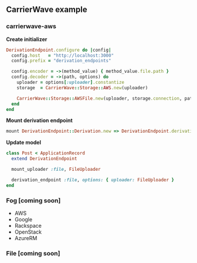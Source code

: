 ## CarrierWave example

### carrierwave-aws

**Create initializer**

```ruby
DerivationEndpoint.configure do |config|
  config.host   = "http://localhost:3000"
  config.prefix = "derivation_endpoints"

  config.encoder = ->(method_value) { method_value.file.path }
  config.decoder = ->(path, options) do
    uploader = options[:uploader].constantize
    storage  = CarrierWave::Storage::AWS.new(uploader)

    CarrierWave::Storage::AWSFile.new(uploader, storage.connection, path).url
  end
end
```

**Mount derivation endpoint**

```ruby
mount DerivationEndpoint::Derivation.new => DerivationEndpoint.derivation_path
```

**Update model**

```ruby
class Post < ApplicationRecord
  extend DerivationEndpoint

  mount_uploader :file, FileUploader

  derivation_endpoint :file, options: { uploader: FileUploader }
end
```

### Fog [coming soon]
  - AWS
  - Google
  - Rackspace
  - OpenStack
  - AzureRM

### File [coming soon]

